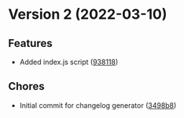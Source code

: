 # Version 2 (2022-03-10)

## Features
* Added index.js script ([938118](https://github.com/jackyef/changelog-generator/commit/9381184aa3154adb556e31c947589dd33a95a4d3))

## Chores
* Initial commit for changelog generator ([3498b8](https://github.com/jackyef/changelog-generator/commit/3498b858d3f6216900f8d3483a66c0666972f4e5))

